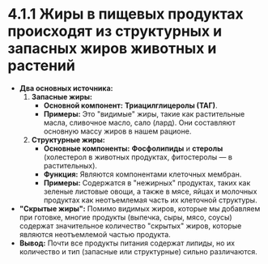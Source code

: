 # 4.1.1 Жиры в пищевых продуктах происходят из структурных и запасных жиров животных и растений

*   **Два основных источника:**
    1.  **Запасные жиры:**
        *   **Основной компонент:** **Триацилглицеролы (ТАГ)**.
        *   **Примеры:** Это "видимые" жиры, такие как растительные масла, сливочное масло, сало (лард). Они составляют основную массу жиров в нашем рационе.
    2.  **Структурные жиры:**
        *   **Основные компоненты:** **Фосфолипиды** и **стеролы** (холестерол в животных продуктах, фитостеролы — в растительных).
        *   **Функция:** Являются компонентами клеточных мембран.
        *   **Примеры:** Содержатся в "нежирных" продуктах, таких как зеленые листовые овощи, а также в мясе, яйцах и молочных продуктах как неотъемлемая часть их клеточной структуры.
*   **"Скрытые жиры":** Помимо видимых жиров, которые мы добавляем при готовке, многие продукты (выпечка, сыры, мясо, соусы) содержат значительное количество "скрытых" жиров, которые являются неотъемлемой частью продукта.
*   **Вывод:** Почти все продукты питания содержат липиды, но их количество и тип (запасные или структурные) сильно различаются.
